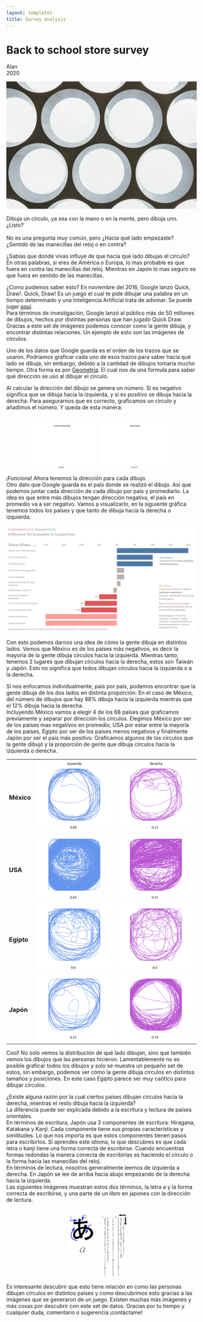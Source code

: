 ```yaml
---
layout: template1
title: Survey analysis
---
```


Back to school store survey
================
Alan<br />
2020<br />
<div class="centerimgcontainer">
<img src="Draw/angela-compagnone-vGOFwjYdw2M-unsplash.jpg" alt style>
</div>
<p>Dibuja un círculo, ya sea con la mano o en la mente, pero dibuja uno. ¿Listo?<br /><br />
No es una pregunta muy común, pero ¿Hacia qué lado empezaste? ¿Sentido de las manecillas del reloj o en contra?<br /></p>
<p>¿Sabías que donde vivas influye de que hacía que lado dibujas el circulo? En otras palabras, si eres de América o Europa, lo mas probable es que fuera en contra las manecillas del reloj. Mientras en Japón lo mas seguro es que fuera en sentido de las manecillas.<br /></p>
<p>¿Como podemos saber esto? En noviembre del 2016, Google lanzo Quick, Draw!. Quick, Draw! Es un juego el cual te pide dibujar una palabra en un tiempo determinado y una Inteligencia Artificial trata de adivinar. Se puede jugar <a href='https://quickdraw.withgoogle.com/'>aquí</a>. <br />
Para términos de investigación, Google lanzó al público más de 50 millones de dibujos, hechos por distintas personas que han jugado Quick Draw. Gracias a este set de imágenes podemos conocer como la gente dibuja, y encontrar distintas relaciones. Un ejemplo de esto son las imágenes de círculos.</p>
<p>Uno de los datos que Google guarda es el orden de los trazos que se usaron. Podríamos graficar cada uno de esos trazos para saber hacia qué lado se dibuja, sin embargo, debido a la cantidad de dibujos tomaría mucho tiempo. Otra forma es por <a href="https://www.element84.com/blog/determining-the-winding-of-a-polygon-given-as-a-set-of-ordered-points">Geometría</a>. El cual nos da una formula para saber qué dirección se uso al dibujar el circulo.</p>
<p>Al calcular la dirección del dibujo se genera un número. Si es negativo significa que se dibuja hacia la izquierda, y si es positivo se dibuja hacia la derecha. Para asegurarnos que es correcto, graficamos un circulo y añadimos el número. Y queda de esta manera:</p>
<div style="display:flex; width: 75%; padding-right:20px; margin: 30px auto 0px;">
     <div style="flex:1;padding-right:5px;">
          <img src="Draw/Circle.gif">
     </div>
     <div style="flex:1;padding-left:5px;">
          <img src="Draw/Cirsent.gif">
     </div>
</div>
<p>¡Funciona! Ahora tenemos la dirección para cada dibujo. <br />
Otro dato que Google guarda es el país donde se realizó el dibujo. Asi que podemos juntar cada dirección de cada dibujo por país y promediarlo. La idea es que entre más dibujos tengan dirección negativa, el país en promedio va a ser negativo. Vamos a visualizarlo, en la siguiente gráfica tenemos todos los países y que tanto de dibuja hacia la derecha o izquierda.   </p>
<div class="bigcenterimgcontainer">
<img src="img/Backtoschoolshopping.jpg" alt style>
</div>

<p>Con esto podemos darnos una idea de cómo la gente dibuja en distintos lados. Vemos que México es de los países más negativos, es decir la mayoría de la gente dibuja círculos hacia la izquierda.  Mientras tanto, tenemos 2 lugares que dibujan círculos hacia la derecha, estos son Taiwán y Japón. Esto no significa que todos dibujan círculos hacia la izquierda o a la derecha.</p>
<p>Si nos enfocamos individualmente, país por país, podemos encontrar que la gente dibuja de los dos lados en distinta proporción. En el caso de México, del número de dibujos que hay 88% dibuja hacia la izquierda mientras que el 12% dibuja hacia la derecha.<br />
Incluyendo México vamos a elegir 4 de los 68 países que graficamos previamente y separar por dirección los círculos. Elegimos México por ser de los países mas negativos en promedio, USA por estar entre la mayoría de los países, Egipto por ser de los países menos negativos y finalmente Japón por ser el país más positivo. Graficamos algunos de los círculos que la gente dibujó y la proporción de gente que dibuja círculos hacia la izquierda o derecha.</p>
<table class="center">
     <tr>
          <td><h3>México</h3></td>
          <td><img src="Draw/mxizq.png"></td>
          <td><img src="Draw/mxder.png"></td>
     </tr>
     <tr>
          <td><h3>USA</h3></td>
          <td><img src="Draw/usizq.png"></td>
          <td><img src="Draw/usder.png"></td>
     </tr>
     <tr>
          <td><h3>Egipto</h3></td>
          <td><img src="Draw/egizq.png"></td>
          <td><img src="Draw/egder.png"></td>
     </tr>
     <tr>
          <td><h3>Japón</h3></td>
          <td><img src="Draw/jpizq.png"></td>
          <td><img src="Draw/jpder.png"></td>
     </tr>
</table>
<p>Cool! No solo vemos la distribución de qué lado dibujan, sino que también vemos los dibujos que las personas hicieron. Lamentablemente no es posible graficar todos los dibujos y solo se muestra un pequeño set de estos, sin embargo, podemos ver cómo la gente dibuja círculos en distintos tamaños y posiciones. En este caso Egipto parece ser muy caótico para dibujar círculos. </p>
<p>¿Existe alguna razón por la cual ciertos países dibujan círculos hacia la derecha, mientras el resto dibuja hacia la izquierda?<br />
La diferencia puede ser explicada debido a la escritura y lectura de países orientales.<br />
En términos de escritura, Japón usa 3 componentes de escritura: Hiragana, Katakana y Kanji. Cada componente tiene sus propias características y similitudes. Lo que nos importa es que estos componentes tienen pasos para escribirlos. Si aprendes este idioma, lo que descubres es que cada letra o kanji tiene una forma correcta de escribirse. Cuando encuentras formas redondas la manera correcta de escribirlas es haciendo el circulo o la forma hacia las manecillas del reloj. <br />
En términos de lectura, nosotros generalmente leemos de izquierda a derecha. En Japón se lee de arriba hacia abajo empezando de la derecha hacia la izquierda. <br />
Las siguientes imágenes muestran estos dos términos, la letra a y la forma correcta de escribirse, y una parte de un libro en japones con la dirección de lectura.
</p>
<div style="display:flex; width: 30%; padding-right:20px; margin: 30px auto 0px;">
     <div style="flex:1;padding-right:5px;">
          <img src="Draw/ahir.jpg">
     </div>
     <div style="flex:1;padding-left:15px;">
          <img src="Draw/jplight.jpg">
     </div>
</div>
<p>Es interesante descubrir que esto tiene relación en como las personas dibujan círculos en distintos países y como descubrimos esto gracias a las imágenes que se generaron de un juego. Existen muchas más imágenes y más cosas por descubrir con este set de datos. Gracias por tu tiempo y cualquier duda, comentario o sugerencia ¡contáctame!</p>
<br />






